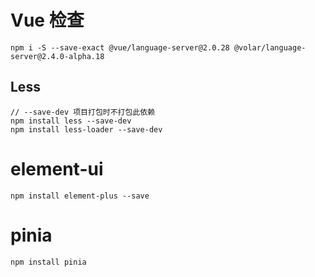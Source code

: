 #  Vue 检查

```
npm i -S --save-exact @vue/language-server@2.0.28 @volar/language-server@2.4.0-alpha.18
```



## Less

```
// --save-dev 项目打包时不打包此依赖
npm install less --save-dev
npm install less-loader --save-dev
```



# element-ui

```
npm install element-plus --save
```



# pinia

```
npm install pinia
```

